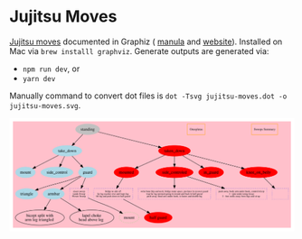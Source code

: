 # Jujitsu Moves

[Jujitsu moves](https://carltonj2000.github.io/jujitsu/)
documented in Graphiz
(
[manula](https://www.graphviz.org/pdf/dotguide.pdf)
and
[website](https://www.graphviz.org/)).
Installed on Mac via `brew installl graphviz`.
Generate outputs are generated via:

- `npm run dev`, or
- `yarn dev`

Manually command to convert dot files is
`dot -Tsvg jujitsu-moves.dot -o jujitsu-moves.svg`.

<a href="./docs/jujitsu-moves.svg">![](./docs/jujitsu-moves.svg)<a>

